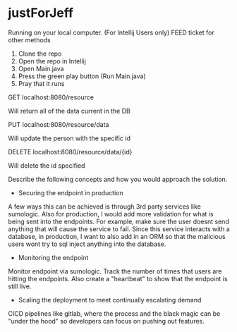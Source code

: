 # justForJeff

Running on your local computer. (For Intellij Users only) FEED ticket for other methods
1. Clone the repo
2. Open the repo in Intellij
3. Open Main.java
4. Press the green play button (Run Main.java)
5. Pray that it runs

GET localhost:8080/resource

Will return all of the data current in the DB

PUT localhost:8080/resource/data

Will update the person with the specific id

DELETE localhost:8080/resource/data/{id}

Will delete the id specified

Describe the following concepts and how you would approach the solution.

* Securing the endpoint in production

A few ways this can be achieved is through 3rd party services like sumologic. Also for production, I would add more validation for what is being sent into the endpoints. For example, make sure the user doesnt send anything that will cause the service to fail. Since this service interacts with a database, in production, I want to also add in an ORM so that the malicious users wont try to sql inject anything into the database.

* Monitoring the endpoint

Monitor endpoint via sumologic. Track the number of times that users are hitting the endpoints. Also create a "heartbeat" to show that the endpoint is still live.

* Scaling the deployment to meet continually escalating demand

CICD pipelines like gitlab, where the process and the black magic can be "under the hood" so developers can focus on pushing out features.

